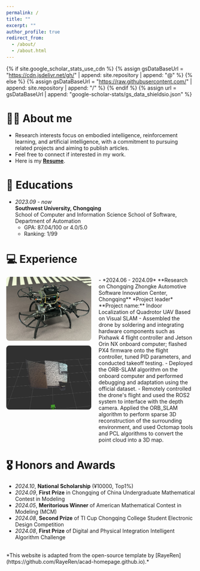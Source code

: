 ```yaml
---
permalink: /
title: ""
excerpt: ""
author_profile: true
redirect_from: 
  - /about/
  - /about.html
---
```


{% if site.google_scholar_stats_use_cdn %}
{% assign gsDataBaseUrl = "https://cdn.jsdelivr.net/gh/" | append: site.repository | append: "@" %}
{% else %}
{% assign gsDataBaseUrl = "https://raw.githubusercontent.com/" | append: site.repository | append: "/" %}
{% endif %}
{% assign url = gsDataBaseUrl | append: "google-scholar-stats/gs_data_shieldsio.json" %}

<span class='anchor' id='about-me'></span>

# 👨‍💻 About me
- Research interests focus on embodied intelligence, reinforcement learning, and artificial intelligence, with a commitment to pursuing related projects and aiming to publish articles.
- Feel free to connect if interested in my work.
- Here is my [**Resume**](file/Resume_Zhixu%20Yue.pdf).

# 📖 Educations
- *2023.09 - now*  
  **Southwest University, Chongqing**  
  School of Computer and Information Science School of Software, Department of Automation
  - GPA: 87.04/100 or 4.0/5.0
  - Ranking: 1/99

# 💻 Experience
<div style="display: flex; align-items: flex-start;">
  <div style="display: flex; flex-direction: column; width: 45%; margin-right: 20px;">
    <div style="margin-bottom: 10px;">
      <img src='images/experience1-1.png' alt="Image 1" width="100%" style="border-radius: 8px;">
    </div>
    <div>
      <img src='images/experience1-2.png' alt="Image 2" width="100%" style="border-radius: 8px;">
    </div>
  </div>

  <div style="width: 50%;">
  - *2024.06 - 2024.09*  
  **Research on Chongqing Zhongke Automotive Software Innovation Center, Chongqing**  
  *Project leader*  
  **Project name:** Indoor Localization of Quadrotor UAV Based on Visual SLAM
  - Assembled the drone by soldering and integrating hardware components such as Pixhawk 4 flight controller and Jetson Orin NX onboard computer; flashed PX4 firmware onto the flight controller, tuned PID parameters, and conducted takeoff testing.
  - Deployed the ORB-SLAM algorithm on the onboard computer and performed debugging and adaptation using the official dataset.
  - Remotely controlled the drone's flight and used the ROS2 system to interface with the depth camera. Applied the ORB_SLAM algorithm to perform sparse 3D reconstruction of the surrounding environment, and used Octomap tools and PCL algorithms to convert the point cloud into a 3D map.
  </div>
</div>

# 🎖 Honors and Awards
- *2024.10*, **National Scholarship** (¥10000, Top1%) 
- *2024.09*, **First Prize** in Chongqing of China Undergraduate Mathematical Contest in Modeling
- *2024.05*, **Meritorious Winner** of American Mathematical Contest in Modeling (MCM)
- *2024.08*, **Second Prize** of TI Cup Chongqing College Student Electronic Design Competition
- *2024.08*, **First Prize** of Digital and Physical Integration Intelligent Algorithm Challenge

<br>
*This website is adapted from the open-source template by [RayeRen](https://github.com/RayeRen/acad-homepage.github.io).*
